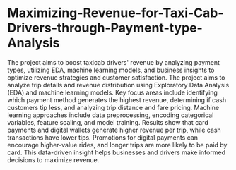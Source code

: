 # Maximizing-Revenue-for-Taxi-Cab-Drivers-through-Payment-type-Analysis
The project aims to boost taxicab drivers' revenue by analyzing payment types, utilizing EDA, machine learning models, and business insights to optimize revenue strategies and customer satisfaction.
The project aims to analyze trip details and revenue distribution using Exploratory Data Analysis (EDA) and machine learning models. Key focus areas include identifying which payment method generates the highest revenue, determining if cash customers tip less, and analyzing trip distance and fare pricing. Machine learning approaches include data preprocessing, encoding categorical variables, feature scaling, and model training. Results show that card payments and digital wallets generate higher revenue per trip, while cash transactions have lower tips. Promotions for digital payments can encourage higher-value rides, and longer trips are more likely to be paid by card. This data-driven insight helps businesses and drivers make informed decisions to maximize revenue.
